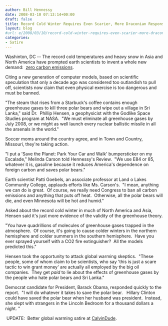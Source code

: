 ```yaml
---
author: Bill Hennessy
date: 2008-03-10 07:13:14+00:00
draft: false
title: Record Cold Winter Requires Even Scarier, More Draconian Response
layout: blog
#url: e/2008/03/10/record-cold-winter-requires-even-scarier-more-draconian-response/
categories:
- Satire
---
```


Washinton, DC -- The record cold temperatures and heavy snow in Asia and North America have prompted earth scientists to invent a whole new demand:  [zero carbon emissions](https://www.washingtonpost.com/wp-dyn/content/article/2008/03/09/AR2008030901867.html?hpid=topnews). 

Citing a new generation of computer models, based on scientific speculation that only a decade ago was considered too outlandish to pull off, scientists now claim that even physical exercise is too dangerous and must be banned.

"The steam that rises from a Starbuck's coffee contains enough greenhouse gases to kill three polar bears and wipe out a village in Sri Lanka," said Dr.  Phillip Hensen, a geophysicist with the Godlike Space Studies program at NASA.  "We must eliminate all greenhouse gases by July 2008, or we might as well launch every nuclear ballistic missile in all the arsenals in the world."

Soccer moms around the country agree, and in Town and Country, Missouri, they're taking action.

"I put a 'Save the Planet: Park Your Car and Walk' bumpersticker on my Escalade," Melinda Carson told Hennessy's Review.  "We use E84 or 85, whatever it is, gasoline because it reduces America's dependence on foreign carbon and saves polar bears."

Earth scientist Patti Goebels, an associate professor at Land o Lakes Community College, applauds efforts like Ms. Carson's.  "I mean, anything we can do is great.  Of course, we really need Congress to ban all carbon emissions and anything that puts off heat.  Otherwise, all the polar bears will die, and even Minnesota will be hot and humid."

Asked about the record cold winter in much of North America and Asia, Hensen said it's just more evidence of the validity of the greenhouse theory.

"You have quadrillions of molecules of greenhouse gases trapped in the atmosphere.  Of course, it's going to cause colder winters in the northern hemisphere and colder summers in the southern hemisphere.  Have you ever sprayed yourself with a CO2 fire extinguisher?  All the models predicted this."

Hensen took the opportunity to attack global warming skeptics.  "These people, some of whom claim to be scientists, who say 'this is just a scare tactic to win grant money' are actually all employed by the big oil companies.  They get _paid_ to lie about the effects of greenhouse gases by the people who hate polar bears and Sri Lanka."

Democrat candidate for President, Barack Obama, responded quickly to the report.  "I will do whatever it takes to save the polar bear.   Hillary Clinton could have saved the polar bear when her husband was president.  Instead, she slept with strangers in the Lincoln Bedroom for a thousand dollars a night. "

 UPDATE:  Better global warming satire at [CalvinDude](https://calvindude.com/dude/blog/2008/03/effects-of-global-warming-worse-than-feared/).
